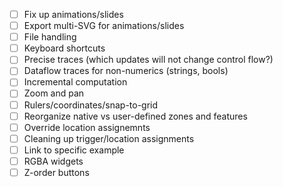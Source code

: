 - [ ] Fix up animations/slides
- [ ] Export multi-SVG for animations/slides
- [ ] File handling
- [ ] Keyboard shortcuts
- [ ] Precise traces (which updates will not change control flow?)
- [ ] Dataflow traces for non-numerics (strings, bools)
- [ ] Incremental computation
- [ ] Zoom and pan
- [ ] Rulers/coordinates/snap-to-grid
- [ ] Reorganize native vs user-defined zones and features
- [ ] Override location assignemnts
- [ ] Cleaning up trigger/location assignments
- [ ] Link to specific example
- [ ] RGBA widgets
- [ ] Z-order buttons

